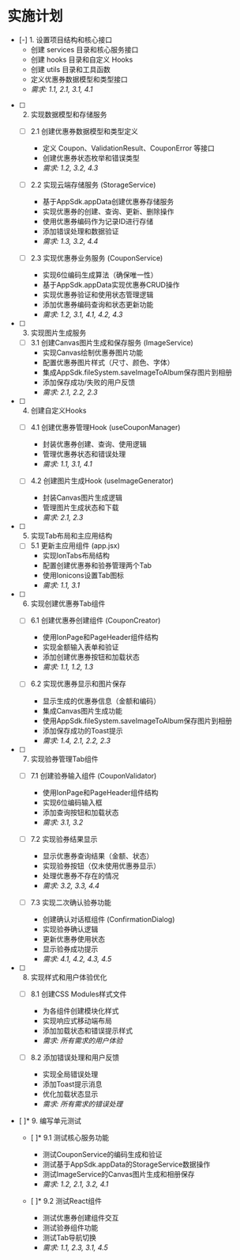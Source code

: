 # 实施计划

- [-] 1. 设置项目结构和核心接口
  - 创建 services 目录和核心服务接口
  - 创建 hooks 目录和自定义 Hooks
  - 创建 utils 目录和工具函数
  - 定义优惠券数据模型和类型接口
  - _需求: 1.1, 2.1, 3.1, 4.1_

- [ ] 2. 实现数据模型和存储服务
  - [ ] 2.1 创建优惠券数据模型和类型定义
    - 定义 Coupon、ValidationResult、CouponError 等接口
    - 创建优惠券状态枚举和错误类型
    - _需求: 1.2, 3.2, 4.3_

  - [ ] 2.2 实现云端存储服务 (StorageService)
    - 基于AppSdk.appData创建优惠券存储服务
    - 实现优惠券的创建、查询、更新、删除操作
    - 使用优惠券编码作为记录ID进行存储
    - 添加错误处理和数据验证
    - _需求: 1.3, 3.2, 4.4_

  - [ ] 2.3 实现优惠券业务服务 (CouponService)
    - 实现6位编码生成算法（确保唯一性）
    - 基于AppSdk.appData实现优惠券CRUD操作
    - 实现优惠券验证和使用状态管理逻辑
    - 添加优惠券编码查询和状态更新功能
    - _需求: 1.2, 3.1, 4.1, 4.2, 4.3_

- [ ] 3. 实现图片生成服务
  - [ ] 3.1 创建Canvas图片生成和保存服务 (ImageService)
    - 实现Canvas绘制优惠券图片功能
    - 配置优惠券图片样式（尺寸、颜色、字体）
    - 集成AppSdk.fileSystem.saveImageToAlbum保存图片到相册
    - 添加保存成功/失败的用户反馈
    - _需求: 2.1, 2.2, 2.3_

- [ ] 4. 创建自定义Hooks
  - [ ] 4.1 创建优惠券管理Hook (useCouponManager)
    - 封装优惠券创建、查询、使用逻辑
    - 管理优惠券状态和错误处理
    - _需求: 1.1, 3.1, 4.1_

  - [ ] 4.2 创建图片生成Hook (useImageGenerator)
    - 封装Canvas图片生成逻辑
    - 管理图片生成状态和下载
    - _需求: 2.1, 2.3_

- [ ] 5. 实现Tab布局和主应用结构
  - [ ] 5.1 更新主应用组件 (app.jsx)
    - 实现IonTabs布局结构
    - 配置创建优惠券和验券管理两个Tab
    - 使用Ionicons设置Tab图标
    - _需求: 1.1, 3.1_

- [ ] 6. 实现创建优惠券Tab组件
  - [ ] 6.1 创建优惠券创建组件 (CouponCreator)
    - 使用IonPage和PageHeader组件结构
    - 实现金额输入表单和验证
    - 添加创建优惠券按钮和加载状态
    - _需求: 1.1, 1.2, 1.3_

  - [ ] 6.2 实现优惠券显示和图片保存
    - 显示生成的优惠券信息（金额和编码）
    - 集成Canvas图片生成功能
    - 使用AppSdk.fileSystem.saveImageToAlbum保存图片到相册
    - 添加保存成功的Toast提示
    - _需求: 1.4, 2.1, 2.2, 2.3_

- [ ] 7. 实现验券管理Tab组件
  - [ ] 7.1 创建验券输入组件 (CouponValidator)
    - 使用IonPage和PageHeader组件结构
    - 实现6位编码输入框
    - 添加查询按钮和加载状态
    - _需求: 3.1, 3.2_

  - [ ] 7.2 实现验券结果显示
    - 显示优惠券查询结果（金额、状态）
    - 实现验券按钮（仅未使用优惠券显示）
    - 处理优惠券不存在的情况
    - _需求: 3.2, 3.3, 4.4_

  - [ ] 7.3 实现二次确认验券功能
    - 创建确认对话框组件 (ConfirmationDialog)
    - 实现验券确认逻辑
    - 更新优惠券使用状态
    - 显示验券成功提示
    - _需求: 4.1, 4.2, 4.3, 4.5_

- [ ] 8. 实现样式和用户体验优化
  - [ ] 8.1 创建CSS Modules样式文件
    - 为各组件创建模块化样式
    - 实现响应式移动端布局
    - 添加加载状态和错误提示样式
    - _需求: 所有需求的用户体验_

  - [ ] 8.2 添加错误处理和用户反馈
    - 实现全局错误处理
    - 添加Toast提示消息
    - 优化加载状态显示
    - _需求: 所有需求的错误处理_

- [ ]* 9. 编写单元测试
  - [ ]* 9.1 测试核心服务功能
    - 测试CouponService的编码生成和验证
    - 测试基于AppSdk.appData的StorageService数据操作
    - 测试ImageService的Canvas图片生成和相册保存
    - _需求: 1.2, 2.1, 3.2, 4.1_

  - [ ]* 9.2 测试React组件
    - 测试优惠券创建组件交互
    - 测试验券组件功能
    - 测试Tab导航切换
    - _需求: 1.1, 2.3, 3.1, 4.5_